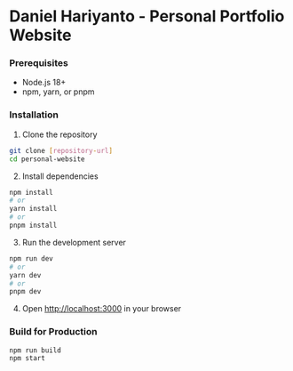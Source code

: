 # Daniel Hariyanto - Personal Portfolio Website


### Prerequisites

- Node.js 18+ 
- npm, yarn, or pnpm

### Installation

1. Clone the repository
```bash
git clone [repository-url]
cd personal-website
```

2. Install dependencies
```bash
npm install
# or
yarn install
# or
pnpm install
```

3. Run the development server
```bash
npm run dev
# or
yarn dev
# or
pnpm dev
```

4. Open [http://localhost:3000](http://localhost:3000) in your browser

### Build for Production

```bash
npm run build
npm start
```